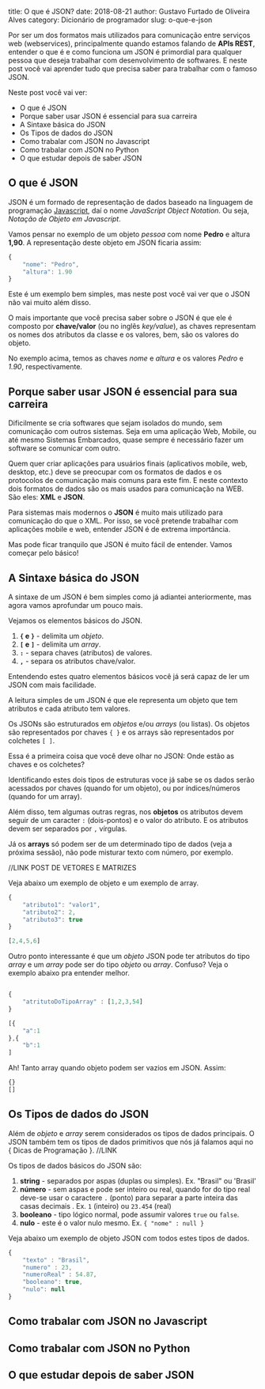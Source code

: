 title: O que é JSON?
date: 2018-08-21
author: Gustavo Furtado de Oliveira Alves
category: Dicionário de programador
slug: o-que-e-json

Por ser um dos formatos mais utilizados para comunicação entre serviços web (webservices),
principalmente quando estamos falando de **APIs REST**, entender o que é e como funciona um JSON é primordial para qualquer pessoa que deseja trabalhar com desenvolvimento de softwares.
E neste post você vai aprender tudo que precisa saber para trabalhar com o famoso JSON.

Neste post você vai ver:

-   O que é JSON
-   Porque saber usar JSON é essencial para sua carreira
-   A Sintaxe básica do JSON
-   Os Tipos de dados do JSON
-   Como trabalar com JSON no Javascript
-   Como trabalar com JSON no Python
-   O que estudar depois de saber JSON

## O que é JSON

JSON é um formado de representação de dados baseado na linguagem de programação [Javascript](https://dicasdejavascript.com.br/), daí o nome _JavaScript Object Notation_.
Ou seja, _Notação de Objeto em Javascript_.

Vamos pensar no exemplo de um objeto _pessoa_ com nome **Pedro** e altura **1,90**.
A representação deste objeto em JSON ficaria assim:

```javascript
{
    "nome": "Pedro",
    "altura": 1.90
}
```

Este é um exemplo bem simples, mas neste post você vai ver que o JSON não vai muito além disso.

O mais importante que você precisa saber sobre o JSON é que ele é composto por **chave/valor** (ou no inglês _key/value_), as chaves representam os nomes dos atributos da classe e os valores, bem, são os valores do objeto.

No exemplo acima, temos as chaves _nome_ e _altura_ e os valores _Pedro_ e _1.90_, respectivamente.

## Porque saber usar JSON é essencial para sua carreira

Dificilmente se cria softwares que sejam isolados do mundo, sem comunicação com outros sistemas.
Seja em uma aplicação Web, Mobile, ou até mesmo Sistemas Embarcados,
quase sempre é necessário fazer um software se comunicar com outro.

Quem quer criar aplicações para usuários finais (aplicativos mobile, web, desktop, etc.) deve se preocupar com os formatos de dados e os protocolos de comunicação mais comuns para este fim. E neste contexto dois formatos de dados são os mais usados para comunicação na WEB. São eles: **XML** e **JSON**.

Para sistemas mais modernos o **JSON** é muito mais utilizado para comunicação do que o XML.
Por isso, se você pretende trabalhar com aplicações mobile e web, entender JSON é de extrema importância.

Mas pode ficar tranquilo que JSON é muito fácil de entender. Vamos começar pelo básico!

## A Sintaxe básica do JSON

A sintaxe de um JSON é bem simples como já adiantei anteriormente, mas agora vamos aprofundar um pouco mais.

Vejamos os elementos básicos do JSON.

1.  **`{` e `}`** - delimita um _objeto_.
2.  **`[` e `]`** - delimita um _array_.
3.  **`:`** - separa chaves (atributos) de valores.
4.  **`,`** - separa os atributos chave/valor.

Entendendo estes quatro elementos básicos você já será capaz de ler um JSON com mais facilidade.

A leitura simples de um JSON é que ele representa um objeto que tem atributos e cada atributo tem valores.

Os JSONs são estruturados em _objetos_ e/ou _arrays_ (ou listas).
Os objetos são representados por chaves `{ }` e os arrays são representados por colchetes `[ ]`.

Essa é a primeira coisa que você deve olhar no JSON: Onde estão as chaves e os colchetes?

Identificando estes dois tipos de estruturas voce já sabe se os dados serão acessados por chaves (quando for um objeto), ou por índices/números (quando for um array).

Além disso, tem algumas outras regras, nos **objetos** os atributos devem seguir de um caracter `:` (dois-pontos) e o valor do atributo. E os atributos devem ser separados por `,` vírgulas.

Já os **arrays** só podem ser de um determinado tipo de dados (veja a próxima sessão), não pode misturar texto com número, por exemplo.

//LINK POST DE VETORES E MATRIZES

Veja abaixo um exemplo de objeto e um exemplo de array.

```javascript
{
    "atributo1": "valor1",
    "atributo2": 2,
    "atributo3": true
}

[2,4,5,6]
```

Outro ponto interessante é que um _objeto_ JSON pode ter atributos do tipo _array_
e um _array_ pode ser do tipo _objeto_ ou _array_. Confuso? Veja o exemplo abaixo pra entender melhor.

```javascript

{
    "atritutoDoTipoArray" : [1,2,3,54]
}

[{
    "a":1
},{
    "b":1
]
```

Ah! Tanto array quando objeto podem ser vazios em JSON. Assim:

```javascript
{}
[]
```

## Os Tipos de dados do JSON

Além de _objeto_ e _array_ serem considerados os tipos de dados principais.
O JSON também tem os tipos de dados primitivos que nós já falamos aqui no { Dicas de Programação }.
//LINK

Os tipos de dados básicos do JSON são:

1. **string** - separados por aspas (duplas ou simples). Ex. "Brasil" ou 'Brasil'
2. **número** - sem aspas e pode ser inteiro ou real, quando for do tipo real deve-se usar o caractere `.` (ponto) para separar a parte inteira das casas decimais . Ex. `1` (inteiro) ou `23.454` (real)
3. **booleano** - tipo lógico normal, pode assumir valores `true` ou `false`.
4. **nulo** - este é o valor nulo mesmo. Ex. `{ "nome" : null }`

Veja abaixo um exemplo de objeto JSON com todos estes tipos de dados.

```javascript
{
    "texto" : "Brasil",
    "numero" : 23,
    "numeroReal" : 54.87,
    "booleano": true,
    "nulo": null
}
```

## Como trabalar com JSON no Javascript

## Como trabalar com JSON no Python

## O que estudar depois de saber JSON

